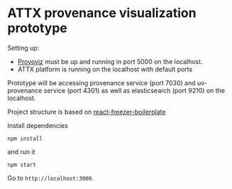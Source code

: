 # ATTX provenance visualization prototype

Setting up:

* [Provoviz](https://github.com/Data2Semantics/provoviz) must be up and running in port 5000 on the localhost.
* ATTX platform is running on the localhost with default ports

Prototype will be accessing provenance service (port 7030) and uv-provenance service (port 4301) as well as elasticsearch (port 9210) on the localhost.

Project structure is based on [react-freezer-boilerplate](https://github.com/arqex/react-freezer-boilerplate)

Install dependencies
```
npm install
```

and run it
```
npm start
```

Go to `http://localhost:3000`.
